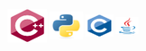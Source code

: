 <div style="display: inline_block"><br>
 
  <img align="center" alt="Rafa-Csharp" height="60" width="70" src="https://raw.githubusercontent.com/devicons/devicon/master/icons/cplusplus/cplusplus-original.svg">  
  <img align="center" alt="Rafa-Python" height="50" width="60" src="https://raw.githubusercontent.com/devicons/devicon/master/icons/python/python-original.svg">
  <img align="center" alt="Rafa-Csharp" height="40" width="50" src="https://raw.githubusercontent.com/devicons/devicon/master/icons/c/c-original.svg">
  <img align="center" alt="Rafa-Java" height="30" width="40" src="https://raw.githubusercontent.com/devicons/devicon/master/icons/java/java-original.svg"> 
  
</div>
 </br>
 <div>



